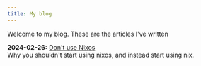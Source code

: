 ```yaml
---
title: My blog
---
```


Welcome to my blog. These are the articles I've written

**2024-02-26:** [Don't use Nixos](/articles/posts/nix.md)  
Why you shouldn't start using nixos, and instead start using nix.
